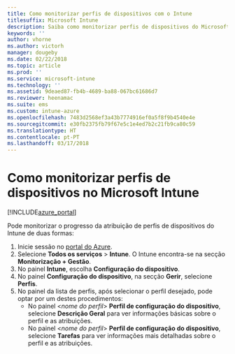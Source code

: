 ```yaml
---
title: Como monitorizar perfis de dispositivos com o Intune
titlesuffix: Microsoft Intune
description: Saiba como monitorizar perfis de dispositivos do Microsoft Intune atribuídos.
keywords: ''
author: vhorne
ms.author: victorh
manager: dougeby
ms.date: 02/22/2018
ms.topic: article
ms.prod: ''
ms.service: microsoft-intune
ms.technology: ''
ms.assetid: 9deaed87-fb4b-4689-ba88-067bc61686d7
ms.reviewer: heenamac
ms.suite: ems
ms.custom: intune-azure
ms.openlocfilehash: 7483d2568ef3a43b7774916ef0a5f8f9b4540e4e
ms.sourcegitcommit: e30fb2375fb79f67e5c1e4ed7b2c21fb9ca80c59
ms.translationtype: HT
ms.contentlocale: pt-PT
ms.lasthandoff: 03/17/2018
---
```

# <a name="how-to-monitor-device-profiles-in-microsoft-intune"></a>Como monitorizar perfis de dispositivos no Microsoft Intune

[!INCLUDE[azure_portal](./includes/azure_portal.md)]

Pode monitorizar o progresso da atribuição de perfis de dispositivos do Intune de duas formas:


1. Inicie sessão no [portal do Azure](https://portal.azure.com).
2. Selecione **Todos os serviços** > **Intune**. O Intune encontra-se na secção **Monitorização + Gestão**.
3. No painel **Intune**, escolha **Configuração do dispositivo**.
2. No painel **Configuração do dispositivo**, na secção **Gerir**, selecione **Perfis**.
2. No painel da lista de perfis, após selecionar o perfil desejado, pode optar por um destes procedimentos:
    - No painel <*nome do perfil*> **Perfil de configuração do dispositivo**, selecione **Descrição Geral** para ver informações básicas sobre o perfil e as atribuições.
    - No painel <*nome do perfil*> **Perfil de configuração do dispositivo**, selecione **Tarefas** para ver informações mais detalhadas sobre o perfil e as atribuições.
